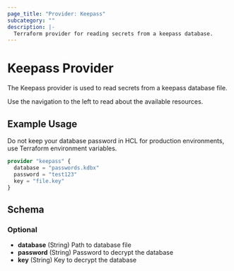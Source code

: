 ```yaml
---
page_title: "Provider: Keepass"
subcategory: ""
description: |-
  Terraform provider for reading secrets from a keepass database.
---
```


# Keepass Provider

The Keepass provider is used to read secrets from a keepass database file.

Use the navigation to the left to read about the available resources.

## Example Usage

Do not keep your database password in HCL for production environments, use Terraform environment variables.

```terraform
provider "keepass" {
  database = "passwords.kdbx"
  password = "test123"
  key = "file.key"
}
```

## Schema

### Optional

- **database** (String) Path to database file
- **password** (String) Password to decrypt the database
- **key** (String) Key to decrypt the database
